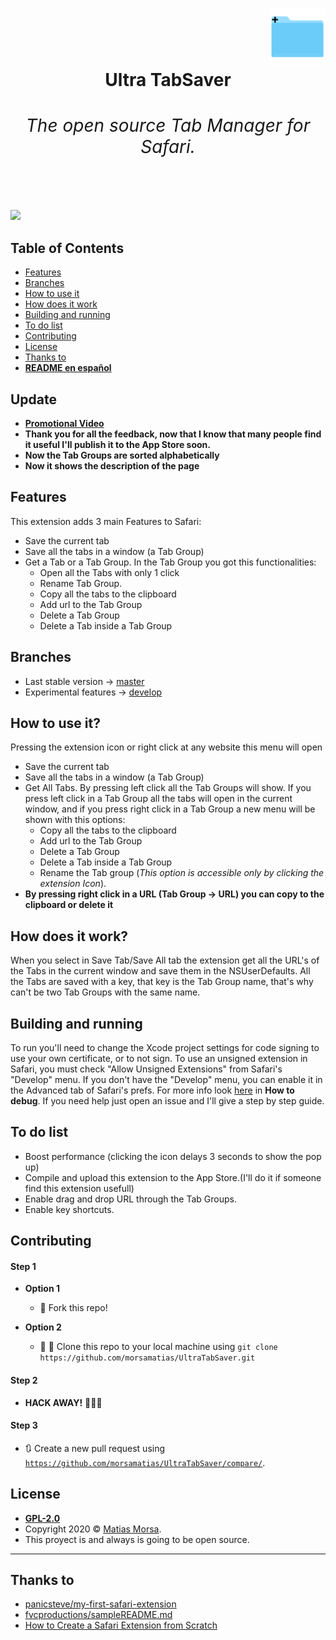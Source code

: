 <h1>
      <div class="row">
         <div class="column" align = "right" >
           <img src = "UltraTabSaver.png" alt="Logo UTN" width="90"></a></div>
        </div>
        <div class="column" align= "center"> 
           Ultra TabSaver
          <h6>
            The open source Tab Manager for Safari.
          </h6>
        </div>
      </div>
</h1>

![](Ultra-TabSaver.gif)

## Table of Contents
- [Features](#features)
- [Branches](#branches)
- [How to use it](#how-to-use-it)
- [How does it work](#how-does-it-work)
- [Building and running](#building-and-running)
- [To do list](#to-do-list)
- [Contributing](#contributing)
- [License](#license)
- [Thanks to](#thanks-to)
- **[README en español](README-spanish.md)**

## Update
- **[Promotional Video](https://www.youtube.com/watch?v=PNPAnn-jOCE)**
- **Thank you for all the feedback, now that I know that many people find it useful I'll publish it to the App Store soon.**
- **Now the Tab Groups are sorted alphabetically**
- **Now it shows the description of the page**

## Features
This extension adds 3 main Features to Safari:
* Save the current tab
* Save all the tabs in a window (a Tab Group)
* Get a Tab or a Tab Group. In the Tab Group you got this functionalities:
   * Open all the Tabs with only 1 click
   * Rename Tab Group.
   * Copy all the tabs to the clipboard
   * Add url to  the Tab Group
   * Delete a Tab Group
   * Delete a Tab inside a Tab Group
   

## Branches
- Last stable version -> [master](https://github.com/Swift-open-source/UltraTabSaver/tree/master)
- Experimental features -> [develop](https://github.com/Swift-open-source/UltraTabSaver/tree/develop)
   
   
## How to use it?
Pressing the extension icon or right click at any website this menu will open
* Save the current tab
* Save all the tabs in a window (a Tab Group)
* Get All Tabs. By pressing left click all the Tab Groups will show. If you press left click in a Tab Group all the tabs will open in the current window, and if you press right click in a Tab Group a new menu will be shown with this options:
   * Copy all the tabs to the clipboard
   * Add url to  the Tab Group
   * Delete a Tab Group
   * Delete a Tab inside a Tab Group
   * Rename the Tab group (*This option is accessible only by clicking the extension Icon*).
* **By pressing right click in a URL (Tab Group -> URL) you can copy to the clipboard or delete it**
 
 
## How does it work?
When you select in Save Tab/Save All tab the extension get all the URL's of the Tabs in the current window and save them in the NSUserDefaults. 
All the Tabs are saved with a key, that key is the Tab Group name, that's why can't be two Tab Groups with the same name.

## Building and running
To run  you'll need to change the Xcode project settings for code signing to use your own certificate, or to not sign. To use an unsigned extension in Safari, you must check "Allow Unsigned Extensions" from Safari's "Develop" menu. If you don't have the "Develop" menu, you can enable it in the Advanced tab of Safari's prefs.
For more info look [here](https://blog.yimingliu.com/2018/11/14/notes-on-porting-a-safari-extension-to-a-safari-app-extension/) in **How to debug**. If you need help just open an issue and I'll give a step by step guide. 

## To do list
- Boost performance (clicking the icon delays 3 seconds to show the pop up)
- Compile and upload this extension to the App Store.(I'll do it if someone find this extension usefull)
- Enable drag and drop URL through the Tab Groups.
- Enable key shortcuts.

## Contributing

#### Step 1

- **Option 1**
    - 🍴 Fork this repo!

- **Option 2**
    - 🐑 🐑 Clone this repo to your local machine using `git clone https://github.com/morsamatias/UltraTabSaver.git`

#### Step 2

- **HACK AWAY!** 🔨🔨🔨

#### Step 3

- 🔃 Create a new pull request using <a href="https://github.com/morsamatias/UltraTabSaver/compare/develop...yourbranch" target="_blank">`https://github.com/morsamatias/UltraTabSaver/compare/`</a>.

## License

- **[GPL-2.0](https://www.gnu.org/licenses/old-licenses/gpl-2.0.en.html)**
- Copyright 2020 © <a href="https://www.linkedin.com/in/morsamatias" target="_blank">Matias Morsa</a>.
- This proyect is and always is going to be open source.
---
## Thanks to
- [panicsteve/my-first-safari-extension](https://github.com/panicsteve/my-first-safari-extension)
- [fvcproductions/sampleREADME.md](https://gist.github.com/fvcproductions/1bfc2d4aecb01a834b46)
- [How to Create a Safari Extension from Scratch](https://blog.yimingliu.com/2018/11/14/notes-on-porting-a-safari-extension-to-a-safari-app-extension/)
